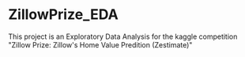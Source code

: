 # ZillowPrize_EDA

This project is an Exploratory Data Analysis for the kaggle competition "Zillow Prize: Zillow's Home Value Predition (Zestimate)"

